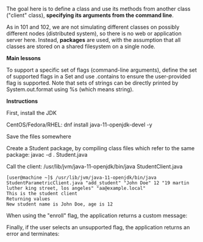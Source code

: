 The goal here is to define a class and use its methods from another class ("client" class), **specifying its arguments from the command line**.

As in 101 and 102, we are not simulating different classes on possibly different nodes (distributed system), so there is no web or application server here.
Instead, **packages** are used, with the assumption that all classes are stored on a shared filesystem on a single node.

**Main lessons**

To support a specific set of flags (command-line arguments), define the set of supported flags in a Set and use .contains to ensure the user-provided flag is supported.
Note that sets of strings can be directly printed by System.out.format using %s (which means string).


**Instructions**

First, install the JDK

CentOS/Fedora/RHEL: dnf install java-11-openjdk-devel -y

Save the files somewhere

Create a Student package, by compiling class files which refer to the same package: javac -d . Student.java

Call the client: /usr/lib/jvm/java-11-openjdk/bin/java StudentClient.java

    [user@machine ~]$ /usr/lib/jvm/java-11-openjdk/bin/java StudentParametricClient.java "add_student" "John Doe" 12 "19 martin luther king street, los angeles" "aa@example.local"
    This is the student client
    Returning values
    New student name is John Doe, age is 12 

When using the "enroll" flag, the application returns a custom message:

Finally, if the user selects an unsupported flag, the application returns an error and terminates:


